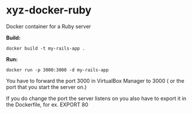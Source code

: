 # xyz-docker-ruby
Docker container for a Ruby server

**Build:**

    docker build -t my-rails-app .

**Run:**

    docker run -p 3000:3000 -d my-rails-app
    
    
You have to forward the port 3000 in VirtualBox Manager to 3000 ( or the port that you start the server on.)

If you do change the port the server listens on you also have to export it in the Dockerfile, for ex. EXPORT 80


 
